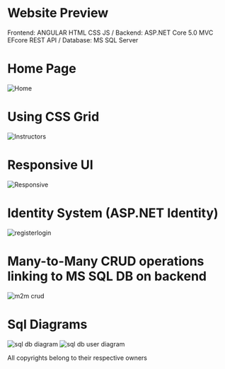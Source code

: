 # Website Preview
Frontend: ANGULAR HTML CSS JS / Backend: ASP.NET Core 5.0 MVC EFcore REST API / Database: MS SQL Server  

# Home Page
![Home](https://user-images.githubusercontent.com/76429727/113500161-6803cf80-954e-11eb-9358-b5228aea5d0a.png)

# Using CSS Grid
![Instructors](https://user-images.githubusercontent.com/76429727/113500241-ebbdbc00-954e-11eb-8a97-2eec034a335e.png)

# Responsive UI
![Responsive](https://user-images.githubusercontent.com/76429727/113500255-10199880-954f-11eb-94ca-fe91a218cd79.png)

# Identity System (ASP.NET Identity)
![registerlogin](https://user-images.githubusercontent.com/76429727/113500253-0e4fd500-954f-11eb-94bc-d15f70adacd2.png)

# Many-to-Many CRUD operations linking to MS SQL DB on backend
![m2m crud](https://user-images.githubusercontent.com/76429727/113500258-11e35c00-954f-11eb-991c-d4854e524832.png)

# Sql Diagrams
![sql db diagram](https://user-images.githubusercontent.com/76429727/113500395-28d67e00-9550-11eb-9976-e62ab1c34d0c.png)
![sql db user diagram](https://user-images.githubusercontent.com/76429727/113500396-2a07ab00-9550-11eb-82ef-e010be211b43.png)


All copyrights belong to their respective owners
